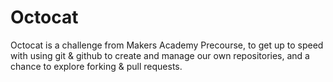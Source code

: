 Octocat
=======

Octocat is a challenge from Makers Academy Precourse, to get up to speed with using git & github to create and manage our own repositories, and a chance to explore forking & pull requests.
